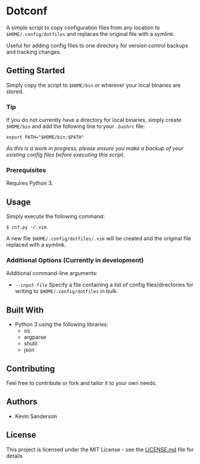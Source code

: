 # Dotconf
A simple script to copy configuration files from any location to `$HOME/.config/dotfiles` and replaces the original file with a symlink. 

Useful for adding config files to one directory for version control backups and tracking changes. 

## Getting Started

Simply copy the script to `$HOME/bin` or wherever your local binaries are stored. 

### Tip
If you do not currently have a directory for local binaries, simply create `$HOME/bin` and add the following line to your `.bashrc` file: 
 
```
export PATH="$HOME/bin:$PATH"
```

*As this is a work in progress, please ensure you make a backup of your existing config files before executing this script.*

### Prerequisites

Requires Python 3. 

## Usage

Simply execute the following command: 

```
$ cnf.py ~/.vim
```

A new file `$HOME/.config/dotfiles/.vim` will be created and the original file replaced with a symlink. 

### Additional Options (Currently in development)

Additional command-line arguments: 

* `--input-file` Specify a file containing a list of config files/directories for writing to `$HOME/.config/dotfiles` in bulk. 

## Built With

* Python 3 using the following libraries: 
    * os
    * argparse
    * shutil
    * json

## Contributing

Feel free to contribute or fork and tailor it to your own needs. 

## Authors

* Kevin Sanderson

## License

This project is licensed under the MIT License - see the [LICENSE.md](LICENSE.md) file for details
